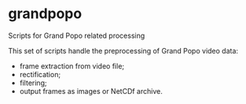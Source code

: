 # grandpopo
Scripts for Grand Popo related processing

This set of scripts handle the preprocessing of Grand Popo video data:
- frame extraction from video file;
- rectification;
- filtering;
- output frames as images or NetCDf archive.
